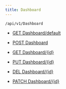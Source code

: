 ```yaml
---
title: Dashboard
---
```


```http
/api/v1/Dashboard
```

* [GET Dashboard/default](v1Dashboard_DefaultDashboard.md)

* [POST Dashboard](v1Dashboard_PostDashboard.md)

* [GET Dashboard/{id}](v1Dashboard_GetDashboard.md)

* [PUT Dashboard/{id}](v1Dashboard_PutDashboard.md)

* [DEL Dashboard/{id}](v1Dashboard_DeleteDashboard.md)

* [PATCH Dashboard/{id}](v1Dashboard_PatchDashboard.md)

